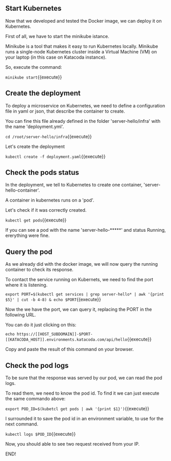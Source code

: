 ## Start Kubernetes

Now that we developed and tested the Docker image, we can deploy it on Kubernetes.

First of all, we have to start the minikube istance.

Minikube is a tool that makes it easy to run Kubernetes locally. 
Minikube runs a single-node Kubernetes cluster inside a Virtual Machine (VM) on your laptop (in this case on Katacoda instance).

So, execute the command:

`minikube start`{{execute}}

## Create the deployment

To deploy a microservice on Kubernetes, we need to define a configuration file in yaml or json, that describe the container to create.

You can fine this file already defined in the folder 'server-hello/infra' with the name 'deployment.yml'.

`cd /root/server-hello/infra`{{execute}}

Let's create the deployment

`kubectl create -f deployment.yaml`{{execute}}

## Check the pods status

In the deployment, we tell to Kubernetes to create one container, 'server-hello-container'. 

A container in kubernetes runs on a 'pod'.

Let's check if it was correctly created.

`kubectl get pods`{{execute}}

If you can see a pod with the name 'server-hello-*****' and status Running, ererything were fine.

## Query the pod

As we already did with the docker image, we will now query the running container to check its response.

To contact the service running on Kubernets, we need to find the port where it is listening.

`export PORT=$(kubectl get services | grep server-hello* | awk '{print $5}' | cut -b 4-8) & echo $PORT`{{execute}}

Now the we have the port, we can query it, replacing the PORT in the following URL.

You can do it just clicking on this:

`echo https://[[HOST_SUBDOMAIN]]-$PORT-[[KATACODA_HOST]].environments.katacoda.com/api/hello`{{execute}}

Copy and paste the result of this command on your browser.

## Check the pod logs

To be sure that the response was served by our pod, we can read the pod logs.

To read them, we need to know the pod id. To find it we can just execute the same commando above:

`export POD_ID=$(kubetcl get pods | awk '{print $1}')`{{execute}}

I surrounded it to save the pod id in an environment variable, to use for the next command.

`kubectl logs $POD_ID`{{execute}}

Now, you should able to see two request received from your IP.

END!